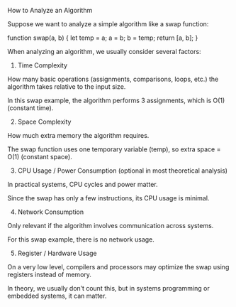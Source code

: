 How to Analyze an Algorithm

Suppose we want to analyze a simple algorithm like a swap function:

function swap(a, b) {
let temp = a;
a = b;
b = temp;
return [a, b];
}


When analyzing an algorithm, we usually consider several factors:

1. Time Complexity

How many basic operations (assignments, comparisons, loops, etc.) the algorithm takes relative to the input size.

In this swap example, the algorithm performs 3 assignments, which is O(1) (constant time).

2. Space Complexity

How much extra memory the algorithm requires.

The swap function uses one temporary variable (temp), so extra space = O(1) (constant space).

3. CPU Usage / Power Consumption (optional in most theoretical analysis)

In practical systems, CPU cycles and power matter.

Since the swap has only a few instructions, its CPU usage is minimal.

4. Network Consumption

Only relevant if the algorithm involves communication across systems.

For this swap example, there is no network usage.

5. Register / Hardware Usage

On a very low level, compilers and processors may optimize the swap using registers instead of memory.

In theory, we usually don’t count this, but in systems programming or embedded systems, it can matter.